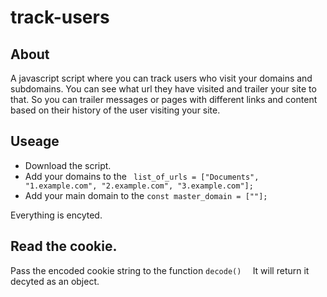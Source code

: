 # track-users

## About 
A javascript script where you can track users who visit your domains and subdomains. You can see what url they have visited and trailer your site to that. So you can trailer messages or pages with different links and content based on their history of the user visiting your site. 

## Useage
- Download the script. 
- Add your domains to the ``` list_of_urls = ["Documents", "1.example.com", "2.example.com", "3.example.com"];```
- Add your main domain to the ``` const master_domain = [""]; ```

Everything is encyted.

## Read the cookie.
Pass the encoded cookie string to the function ``` decode()   ``` It will return it decyted as an object.
